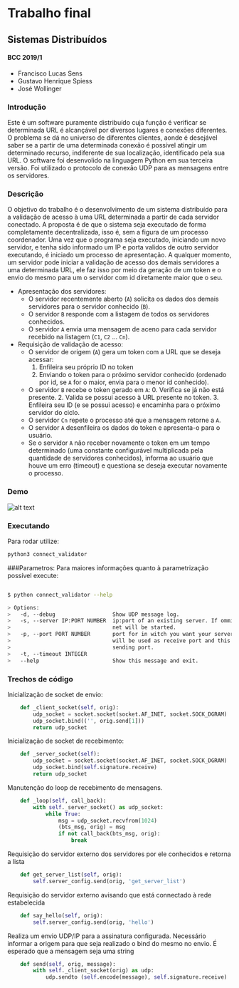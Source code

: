 # Trabalho final
## Sistemas Distribuídos
#### BCC 2019/1
- Francisco Lucas Sens
- Gustavo Henrique Spiess
- José Wollinger

### Introdução
Este é um software puramente distribuído cuja função é verificar se determinada URL é alcançável por diversos lugares e conexões diferentes. O problema se dá no universo de diferentes clientes, aonde é desejável saber se a partir de uma determinada conexão é possível atingir um determinado recurso, indiferente de sua localização, identificado pela sua URL. O software foi desenvolido na linguagem Python em sua terceira versão. Foi utilizado o protocolo de conexão UDP para as mensagens entre os servidores. 

### Descrição

O objetivo do trabalho é o desenvolvimento de um sistema distribuído para a validação de acesso à uma URL determinada a partir de cada servidor conectado.
A proposta é de que o sistema seja executado de forma completamente decentralizada, isso é, sem a figura de um processo coordenador.
Uma vez que o programa seja executado, iniciando um novo servidor, e tenha sido informado um IP e porta validos de outro servidor executando, é iniciado um processo de apresentação.
A qualquer momento, um servidor pode iniciar a validação de acesso dos demais servidores a uma determinada URL, ele faz isso por meio da geração de um token e o envio do mesmo para um o servidor com id diretamente maior que o seu.

- Apresentação dos servidores:
  - O servidor recentemente aberto (`A`) solicita os dados dos demais servidores para o servidor conhecido (`B`).
  - O servidor `B` responde com a listagem de todos os servidores conhecidos.
  - O servidor `A` envia uma mensagem de aceno para cada servidor recebido na listagem (`C1`, `C2` ... `Cn`).
- Requisição de validação de acesso:
  - O servidor de origem (`A`) gera um token com a URL que se deseja acessar:
    1. Enfileira seu próprio ID no token
    2. Enviando o token para o próximo servidor conhecido (ordenado por id, se `A` for o maior, envia para o menor id conhecido).
  - O servidor `B` recebe o token gerado em `A`:
    0. Verifica se já não está presente.
    2. Valida se possui acesso à URL presente no token.
    3. Enfileira seu ID (e se possui acesso) e encaminha para o próximo servidor do ciclo.
  - O servidor `Cn` repete o processo até que a mensagem retorne a `A`.
  - O servidor `A` desenfileira os dados do token e apresenta-o para o usuário.
  - Se o servidor `A` não receber novamente o token em um tempo determinado (uma constante configurável multiplicada pela quantidade de servidores conhecidos), informa ao usuário que houve um erro (timeout) e questiona se deseja executar novamente o processo.

### Demo
![alt text](https://i.ibb.co/mz8WB42/img.png)

### Executando
Para rodar utilize:
```bash
python3 connect_validator 
```

###Parametros:
Para maiores informações quanto à parametrização possível execute:
```bash

$ python connect_validator --help

> Options:
>   -d, --debug                  Show UDP message log.
>   -s, --server IP:PORT NUMBER  ip:port of an existing server. If ommited a new
>                                net will be started.
>   -p, --port PORT NUMBER       port for in witch you want your server. This
>                                will be used as receive port and this +1 as
>                                sending port.
>   -t, --timeout INTEGER
>   --help                       Show this message and exit.
```

### Trechos de código

Inicialização de socket de envio:
```python
    def _client_socket(self, orig):
        udp_socket = socket.socket(socket.AF_INET, socket.SOCK_DGRAM)
        udp_socket.bind(('', orig.send[1]))
        return udp_socket
```

Inicialização de socket de recebimento:
```python
    def _server_socket(self):
        udp_socket = socket.socket(socket.AF_INET, socket.SOCK_DGRAM)
        udp_socket.bind(self.signature.receive)
        return udp_socket
```

Manutenção do loop de recebimento de mensagens.
```python    
    def _loop(self, call_back):
        with self._server_socket() as udp_socket:
            while True:
                msg = udp_socket.recvfrom(1024)
                (bts_msg, orig) = msg
                if not call_back(bts_msg, orig):
                    break
```

Requisição do servidor externo dos servidores por ele conhecidos e retorna a lista
```python
    def get_server_list(self, orig):
        self.server_config.send(orig, 'get_server_list')
```

Requisição do servidor externo avisando que está connectado à rede estabelecida
```python
    def say_hello(self, orig):
        self.server_config.send(orig, 'hello')
```

Realiza um envio UDP/IP para a assinatura configurada.
Necessário informar a origem para que seja realizado o bind do mesmo no envio.
É esperado que a mensagem seja uma string
```python
    def send(self, orig, message):
        with self._client_socket(orig) as udp:
            udp.sendto (self.encode(message), self.signature.receive)
```